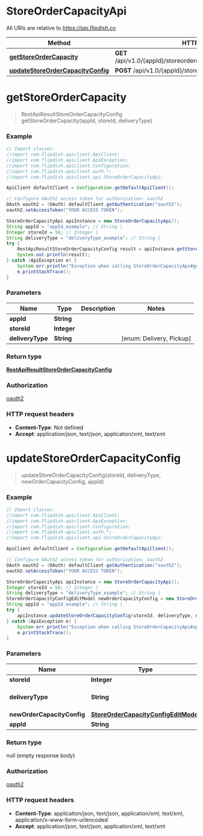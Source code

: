 # StoreOrderCapacityApi

All URIs are relative to *https://api.flipdish.co*

Method | HTTP request | Description
------------- | ------------- | -------------
[**getStoreOrderCapacity**](StoreOrderCapacityApi.md#getStoreOrderCapacity) | **GET** /api/v1.0/{appId}/storeordercapacity/{storeId}/{deliveryType} | 
[**updateStoreOrderCapacityConfig**](StoreOrderCapacityApi.md#updateStoreOrderCapacityConfig) | **POST** /api/v1.0/{appId}/storeordercapacity/{storeId} | 


<a name="getStoreOrderCapacity"></a>
# **getStoreOrderCapacity**
> RestApiResultStoreOrderCapacityConfig getStoreOrderCapacity(appId, storeId, deliveryType)



### Example
```java
// Import classes:
//import com.flipdish.apiclient.ApiClient;
//import com.flipdish.apiclient.ApiException;
//import com.flipdish.apiclient.Configuration;
//import com.flipdish.apiclient.auth.*;
//import com.flipdish.apiclient.api.StoreOrderCapacityApi;

ApiClient defaultClient = Configuration.getDefaultApiClient();

// Configure OAuth2 access token for authorization: oauth2
OAuth oauth2 = (OAuth) defaultClient.getAuthentication("oauth2");
oauth2.setAccessToken("YOUR ACCESS TOKEN");

StoreOrderCapacityApi apiInstance = new StoreOrderCapacityApi();
String appId = "appId_example"; // String | 
Integer storeId = 56; // Integer | 
String deliveryType = "deliveryType_example"; // String | 
try {
    RestApiResultStoreOrderCapacityConfig result = apiInstance.getStoreOrderCapacity(appId, storeId, deliveryType);
    System.out.println(result);
} catch (ApiException e) {
    System.err.println("Exception when calling StoreOrderCapacityApi#getStoreOrderCapacity");
    e.printStackTrace();
}
```

### Parameters

Name | Type | Description  | Notes
------------- | ------------- | ------------- | -------------
 **appId** | **String**|  |
 **storeId** | **Integer**|  |
 **deliveryType** | **String**|  | [enum: Delivery, Pickup]

### Return type

[**RestApiResultStoreOrderCapacityConfig**](RestApiResultStoreOrderCapacityConfig.md)

### Authorization

[oauth2](../README.md#oauth2)

### HTTP request headers

 - **Content-Type**: Not defined
 - **Accept**: application/json, text/json, application/xml, text/xml

<a name="updateStoreOrderCapacityConfig"></a>
# **updateStoreOrderCapacityConfig**
> updateStoreOrderCapacityConfig(storeId, deliveryType, newOrderCapacityConfig, appId)



### Example
```java
// Import classes:
//import com.flipdish.apiclient.ApiClient;
//import com.flipdish.apiclient.ApiException;
//import com.flipdish.apiclient.Configuration;
//import com.flipdish.apiclient.auth.*;
//import com.flipdish.apiclient.api.StoreOrderCapacityApi;

ApiClient defaultClient = Configuration.getDefaultApiClient();

// Configure OAuth2 access token for authorization: oauth2
OAuth oauth2 = (OAuth) defaultClient.getAuthentication("oauth2");
oauth2.setAccessToken("YOUR ACCESS TOKEN");

StoreOrderCapacityApi apiInstance = new StoreOrderCapacityApi();
Integer storeId = 56; // Integer | 
String deliveryType = "deliveryType_example"; // String | 
StoreOrderCapacityConfigEditModel newOrderCapacityConfig = new StoreOrderCapacityConfigEditModel(); // StoreOrderCapacityConfigEditModel | 
String appId = "appId_example"; // String | 
try {
    apiInstance.updateStoreOrderCapacityConfig(storeId, deliveryType, newOrderCapacityConfig, appId);
} catch (ApiException e) {
    System.err.println("Exception when calling StoreOrderCapacityApi#updateStoreOrderCapacityConfig");
    e.printStackTrace();
}
```

### Parameters

Name | Type | Description  | Notes
------------- | ------------- | ------------- | -------------
 **storeId** | **Integer**|  |
 **deliveryType** | **String**|  | [enum: Delivery, Pickup]
 **newOrderCapacityConfig** | [**StoreOrderCapacityConfigEditModel**](StoreOrderCapacityConfigEditModel.md)|  |
 **appId** | **String**|  |

### Return type

null (empty response body)

### Authorization

[oauth2](../README.md#oauth2)

### HTTP request headers

 - **Content-Type**: application/json, text/json, application/xml, text/xml, application/x-www-form-urlencoded
 - **Accept**: application/json, text/json, application/xml, text/xml


